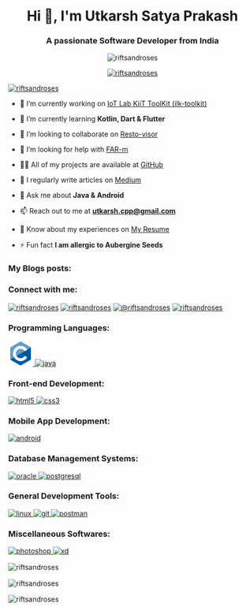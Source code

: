 <h1 align="center">Hi 👋, I'm Utkarsh Satya Prakash</h1>
<h3 align="center">A passionate Software Developer from India</h3>

<p align="center"> <img src="https://komarev.com/ghpvc/?username=riftsandroses&label=Profile%20views&color=0e75b6&style=flat-square" alt="riftsandroses" /> </p>

<p align="center"> <a href="https://github.com/ryo-ma/github-profile-trophy"><img src="https://github-profile-trophy.vercel.app/?username=riftsandroses" alt="riftsandroses" /></a> </p>

<p align="left"> <a href="https://twitter.com/riftsandroses" target="blank"><img src="https://img.shields.io/twitter/follow/riftsandroses?logo=twitter&style=for-the-badge" alt="riftsandroses" /></a> </p>

- 🔭 I’m currently working on [IoT Lab KiiT ToolKit (ilk-toolkit)](https://github.com/riftsandroses/ilk-toolkit)

- 🌱 I’m currently learning **Kotlin, Dart & Flutter**

- 👯 I’m looking to collaborate on [Resto-visor](https://github.com/riftsandroses/Resto-visor)

- 🤝 I’m looking for help with [FAR-m](https://github.com/riftsandroses/FAR-m)

- 👨‍💻 All of my projects are available at [GitHub](https://github.com/riftsandroses)

- 📝 I regularly write articles on [Medium](https://medium.com/@riftsandroses)

- 💬 Ask me about **Java & Android**

- 📫 Reach out to me at **utkarsh.cpp@gmail.com**

- 📄 Know about my experiences on [My Resume](https://drive.google.com/file/d/1gTH34uEIXv7OgL6HtpAdDb2RSOG7rlyZ/view?usp=sharing)

- ⚡ Fun fact **I am allergic to Aubergine Seeds**

### My Blogs posts:
<!-- BLOG-POST-LIST:START -->
<!-- BLOG-POST-LIST:END -->

<h3 align="left">Connect with me:</h3>
<p align="left">
<a href="https://twitter.com/riftsandroses" target="blank"><img align="center" src="https://raw.githubusercontent.com/rahuldkjain/github-profile-readme-generator/master/src/images/icons/Social/twitter.svg" alt="riftsandroses" height="30" width="50" /></a>
<a href="https://linkedin.com/in/riftsandroses" target="blank"><img align="center" src="https://raw.githubusercontent.com/rahuldkjain/github-profile-readme-generator/master/src/images/icons/Social/linked-in-alt.svg" alt="riftsandroses" height="30" width="50" /></a>
<a href="https://medium.com/@riftsandroses" target="blank"><img align="center" src="https://raw.githubusercontent.com/rahuldkjain/github-profile-readme-generator/master/src/images/icons/Social/medium.svg" alt="@riftsandroses" height="30" width="50" /></a>
<a href="https://www.leetcode.com/riftsandroses" target="blank"><img align="center" src="https://raw.githubusercontent.com/rahuldkjain/github-profile-readme-generator/master/src/images/icons/Social/leet-code.svg" alt="riftsandroses" height="30" width="50" /></a>
</p>

<h3 align="left">Programming Languages: </h3>
<p align="left"><a href="https://www.cprogramming.com/" target="_blank" rel="noreferrer"> <img src="https://raw.githubusercontent.com/devicons/devicon/master/icons/c/c-original.svg" alt="c" width="50" height="50"/> </a> <a href="https://www.java.com" target="_blank" rel="noreferrer"> <img src="https://user-images.githubusercontent.com/63180210/167559559-310d10f7-7962-4548-8a74-b6f279427060.png" alt="java" width="50" height="50"/> </a></p>

<h3 align="left">Front-end Development: </h3>
<p align="left"><a href="https://www.w3.org/html/" target="_blank" rel="noreferrer"> <img src="https://user-images.githubusercontent.com/63180210/167563109-9a7c0fab-4d65-4bf5-b0e6-9d392f5078be.png" alt="html5" width="50" height="50"/> </a><a href="https://www.w3schools.com/css/" target="_blank" rel="noreferrer"> <img src="https://user-images.githubusercontent.com/63180210/167559523-b21c92ca-a397-4680-a10f-f35f05618563.png" alt="css3" width="50" height="50"/> </a></p>

<h3 align="left">Mobile App Development: </h3>
<p align="left"><a href="https://developer.android.com" target="_blank" rel="noreferrer"> <img src="https://user-images.githubusercontent.com/63180210/167559500-250fa0a9-ee29-4b3b-bc52-aa3827b0395b.png" alt="android" width="50" height="50"/> </a></p>

<h3 align="left">Database Management Systems: </h3>
<p align="left"><a href="https://www.oracle.com/" target="_blank" rel="noreferrer"> <img src="https://user-images.githubusercontent.com/63180210/167559574-1ec858a8-cc17-4d55-afa3-c0ab3df2e7ce.png" alt="oracle" width="50" height="50"/> </a> <a href="https://www.postgresql.org" target="_blank" rel="noreferrer"> <img src="https://user-images.githubusercontent.com/63180210/167559592-41326f12-615c-4d3f-9438-8e447cf08854.png" alt="postgresql" width="50" height="50"/> </a></p>

<h3 align="left">General Development Tools: </h3>
<p align="left"><a href="https://www.linux.org/" target="_blank" rel="noreferrer"> <img src="https://user-images.githubusercontent.com/63180210/167559566-fec9fd3e-4f83-405d-a38d-a4e08628d81e.png" alt="linux" width="50" height="50"/> </a><a href="https://git-scm.com/" target="_blank" rel="noreferrer"> <img src="https://www.vectorlogo.zone/logos/git-scm/git-scm-icon.svg" alt="git" width="50" height="50"/> </a><a href="https://postman.com" target="_blank" rel="noreferrer"> <img src="https://www.vectorlogo.zone/logos/getpostman/getpostman-icon.svg" alt="postman" width="50" height="50"/> </a></p>

<h3 align="left">Miscellaneous Softwares: </h3>
<p align="left"><a href="https://www.photoshop.com/en" target="_blank" rel="noreferrer"> <img src="https://user-images.githubusercontent.com/63180210/167559583-42e37e6c-7f64-4658-ab34-3e6a2096c3e5.png" alt="photoshop" width="50" height="50"/> </a> <a href="https://www.adobe.com/products/xd.html" target="_blank" rel="noreferrer"> <img src="https://user-images.githubusercontent.com/63180210/167559608-f5e9eef1-79e5-417a-8c0a-76030b37dc09.png" alt="xd" width="50" height="50"/> </a> </p>

<p><img align="center" src="https://github-readme-stats.vercel.app/api/top-langs?username=riftsandroses&show_icons=true&theme=dark&locale=en&layout=compact" alt="riftsandroses" /></p>

<p><img align="center" src="https://github-readme-stats.vercel.app/api?username=riftsandroses&show_icons=true&theme=dark&locale=en" alt="riftsandroses" /></p>

<p><img align="center" src="https://github-readme-streak-stats.herokuapp.com/?user=riftsandroses&theme=dark" alt="riftsandroses" /></p>
